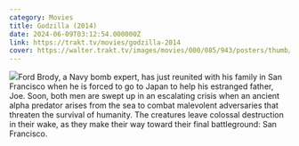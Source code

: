 ```yaml
---
category: Movies
title: Godzilla (2014)
date: 2024-06-09T03:12:54.000000Z
link: https://trakt.tv/movies/godzilla-2014
cover: https://walter.trakt.tv/images/movies/000/085/943/posters/thumb/96ee9a159c.jpg.webp
---
```


![](https://walter.trakt.tv/images/movies/000/085/943/fanarts/thumb/fd6f06d548.jpg)Ford Brody, a Navy bomb expert, has just reunited with his family in San Francisco when he is forced to go to Japan to help his estranged father, Joe. Soon, both men are swept up in an escalating crisis when an ancient alpha predator arises from the sea to combat malevolent adversaries that threaten the survival of humanity. The creatures leave colossal destruction in their wake, as they make their way toward their final battleground: San Francisco.
